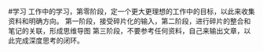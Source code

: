 #学习
工作中的学习，第零阶段，定一个更大更理想的工作中的目标，以此来收集资料和明确方向。
第一阶段，接受碎片化的输入，第二阶段，进行碎片的整合和笔记的关联，形成思维导图
第三阶段，不要参考任何资料，自己来输出文章，以此完成深度思考的闭环。

